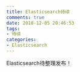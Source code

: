 ```yaml
---
title: Elasticsearch待续
comments: true
date: 2018-12-05 20:46:53
tags:
- 待续
categories:
- Elasticsearch
---
```

Elasticsearch待整理发布！
